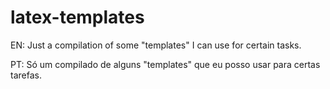 # latex-templates
EN: Just a compilation of some "templates" I can use for certain tasks.

PT: Só um compilado de alguns "templates" que eu posso usar para certas tarefas.
